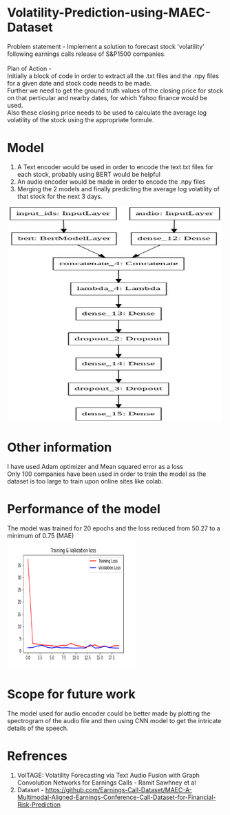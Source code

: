 # Volatility-Prediction-using-MAEC-Dataset
Problem statement - Implement a solution to forecast stock 'volatility' following earnings calls release of S&P1500 companies.<br>
<br>
Plan of Action - <br>
Initially a block of code in order to extract all the .txt files and the .npy files for a given date and stock code needs to be made. <br>
Further we need to get the ground truth values of the closing price for stock on that perticular and nearby dates, for which Yahoo finance would be used. <br>
Also these closing price needs to be used to calculate the average log volatility of the stock using the appropriate formule. <br>
# Model
1) A Text encoder would be used in order to encode the text.txt files for each stock, probably using BERT would be helpful <br>
2) An audio encoder would be made in order to encode the .npy files <br>
3) Merging the 2 models and finally predicting the average log volatility of that stock for the next 3 days. <br>
<img src="images/model.png" alt="result image" width="500" height="500" >

# Other information
I have used Adam optimizer and Mean squared error as a loss <br>
Only 100 companies have been used in order to train the model as the dataset is too large to train upon online sites like colab. <br>

# Performance of the model
The model was trained for 20 epochs and the loss reduced from 50.27 to a minimum of 0.75 (MAE) <br>
<img src="images/loss.png" alt="result image" width="300" height="300" >

# Scope for future work
The model used for audio encoder could be better made by plotting the spectrogram of the audio file and then using CNN model to get the intricate details of the speech.<br>

# Refrences
1) VolTAGE: Volatility Forecasting via Text Audio Fusion with Graph Convolution Networks for Earnings Calls - Ramit Sawhney et al <br>
2) Dataset - https://github.com/Earnings-Call-Dataset/MAEC-A-Multimodal-Aligned-Earnings-Conference-Call-Dataset-for-Financial-Risk-Prediction
